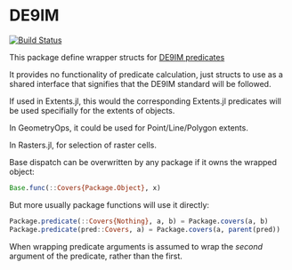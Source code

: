 # DE9IM

[![Build Status](https://github.com/rafaqz/DE9IM.jl/actions/workflows/CI.yml/badge.svg?branch=main)](https://github.com/rafaqz/DE9IM.jl/actions/workflows/CI.yml?query=branch%3Amain)

This package define wrapper structs for [DE9IM predicates](https://en.wikipedia.org/wiki/DE-9IM)

It provides no functionality of predicate calculation, just
structs to use as a shared interface that signifies that the
DE9IM standard will be followed.

If used in Extents.jl, this would the corresponding Extents.jl
predicates will be used specifially for the extents of objects.

In GeometryOps, it could be used for Point/Line/Polygon extents.

In Rasters.jl, for selection of raster cells.

Base dispatch can be overwritten by any package if it owns the wrapped object:

```julia
Base.func(::Covers{Package.Object}, x)
```

But more usually package functions will use it directly:

```julia
Package.predicate(::Covers{Nothing}, a, b) = Package.covers(a, b)
Package.predicate(pred::Covers, a) = Package.covers(a, parent(pred))
```

When wrapping predicate arguments is assumed to wrap the _second_ argument of the predicate, rather than the first.